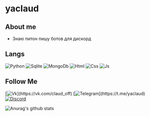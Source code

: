 # yaclaud

## About me

* Знаю питон пишу ботов для дискорд



## Langs

![Python](https://img.shields.io/badge/Python-rgb(35,33,34)?style=for-the-badge&logo=Python)
![Sqlite](https://img.shields.io/badge/SQLITE-rgb(35,33,34)?style=for-the-badge&logo=SQLITE)
![MongoDb](https://img.shields.io/badge/MONGODB-rgb(35,33,34)?style=for-the-badge&logo=MONGODB)
![Html](https://img.shields.io/badge/HTML-rgb(35,33,34)?style=for-the-badge&logo=HTML)
![Css](https://img.shields.io/badge/CSS-rgb(35,33,34)?style=for-the-badge&logo=CSS)
![Js](https://img.shields.io/badge/JAVASCRIPT-rgb(35,33,34)?style=for-the-badge&logo=JavaScript)





## Follow Me
[![Vk](https://img.shields.io/badge/VK-rgb(35,33,34)?style=for-the-badge&logo=Vk)](https://vk.com/claud_off)
[![Telegram](https://img.shields.io/badge/Telegram-rgb(35,33,34)?style=for-the-badge&logo=Telegram)](https://t.me/yaclaud)
[![Discord](https://img.shields.io/discord/681216134854475816?color=rgb%2835%2C33%2C34%29&label=Discord&logo=Discord&logoColor=rgb%2835%2C33%2C34%29&style=for-the-badge)](https://discord.gg/MjKCbg3)

![Anurag's github stats](https://github-readme-stats.vercel.app/api?username=yaclaud&count_private=false&show_icons=true&theme=dark)
